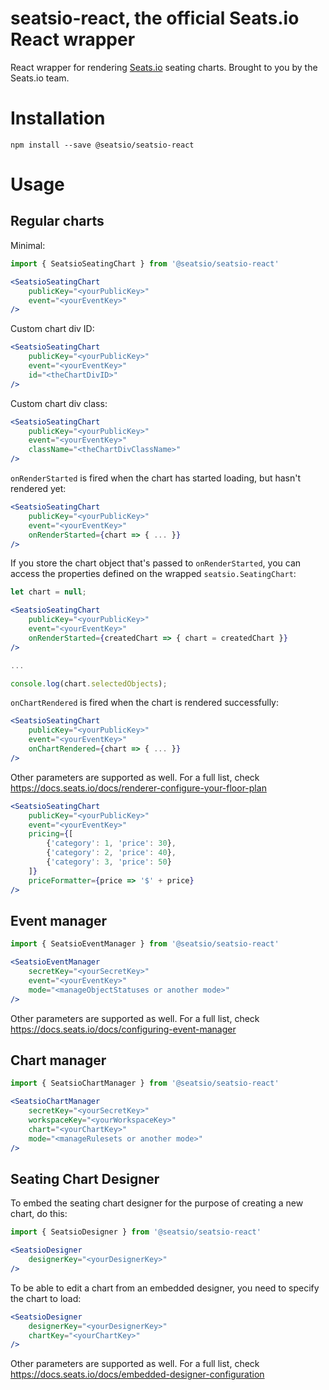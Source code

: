 # seatsio-react, the official Seats.io React wrapper

React wrapper for rendering [Seats.io](https://www.seats.io) seating charts. Brought to you by the Seats.io team.

# Installation

```
npm install --save @seatsio/seatsio-react
```

# Usage

## Regular charts

Minimal:

```jsx
import { SeatsioSeatingChart } from '@seatsio/seatsio-react'

<SeatsioSeatingChart
    publicKey="<yourPublicKey>"
    event="<yourEventKey>"
/>
```

Custom chart div ID:

```jsx
<SeatsioSeatingChart
    publicKey="<yourPublicKey>"
    event="<yourEventKey>"
    id="<theChartDivID>"
/>
```

Custom chart div class:

```jsx
<SeatsioSeatingChart
    publicKey="<yourPublicKey>"
    event="<yourEventKey>"
    className="<theChartDivClassName>"
/>
```

`onRenderStarted` is fired when the chart has started loading, but hasn't rendered yet:

```jsx
<SeatsioSeatingChart
    publicKey="<yourPublicKey>"
    event="<yourEventKey>"
    onRenderStarted={chart => { ... }}
/>
```

If you store the chart object that's passed to `onRenderStarted`, you can access the properties defined on the  wrapped `seatsio.SeatingChart`:

```jsx
let chart = null;

<SeatsioSeatingChart
    publicKey="<yourPublicKey>"
    event="<yourEventKey>"
    onRenderStarted={createdChart => { chart = createdChart }}
/>

...

console.log(chart.selectedObjects);
```

`onChartRendered` is fired when the chart is rendered successfully:

```jsx
<SeatsioSeatingChart
    publicKey="<yourPublicKey>"
    event="<yourEventKey>"
    onChartRendered={chart => { ... }}
/>
```

Other parameters are supported as well. For a full list, check https://docs.seats.io/docs/renderer-configure-your-floor-plan

```jsx
<SeatsioSeatingChart
    publicKey="<yourPublicKey>"
    event="<yourEventKey>"
    pricing={[
        {'category': 1, 'price': 30},
        {'category': 2, 'price': 40},
        {'category': 3, 'price': 50}
    ]}
    priceFormatter={price => '$' + price}
/>
```

## Event manager

```jsx
import { SeatsioEventManager } from '@seatsio/seatsio-react'

<SeatsioEventManager
    secretKey="<yourSecretKey>"
    event="<yourEventKey>"
    mode="<manageObjectStatuses or another mode>"
/>
```

Other parameters are supported as well. For a full list, check https://docs.seats.io/docs/configuring-event-manager

## Chart manager

```jsx
import { SeatsioChartManager } from '@seatsio/seatsio-react'

<SeatsioChartManager
    secretKey="<yourSecretKey>"
    workspaceKey="<yourWorkspaceKey>"
    chart="<yourChartKey>"
    mode="<manageRulesets or another mode>"
/>
```



## Seating Chart Designer

To embed the seating chart designer for the purpose of creating a new chart, do this:

```jsx
import { SeatsioDesigner } from '@seatsio/seatsio-react'

<SeatsioDesigner
    designerKey="<yourDesignerKey>"    
/>
```

To be able to edit a chart from an embedded designer, you need to specify the chart to load:
 
```jsx
<SeatsioDesigner
    designerKey="<yourDesignerKey>"
    chartKey="<yourChartKey>"    
/>
```
    

Other parameters are supported as well. For a full list, check https://docs.seats.io/docs/embedded-designer-configuration
